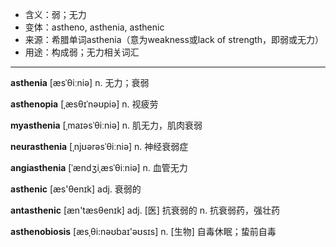 - <span class="definition">含义：弱；无力</span>
- <span class="definition">变体：astheno, asthenia, asthenic</span>
- <span class="definition">来源：希腊单词asthenia（意为weakness或lack of strength，即弱或无力）</span>
- <span class="definition">用途：构成弱；无力相关词汇</span>

---

<span class="vocabulary">**asthenia**</span> [æsˈθiːniə] n. 无力；衰弱

<span class="vocabulary">**asthenopia**</span> [ˌæsθɪˈnəʊpiə] n. 视疲劳

<span class="vocabulary">**myasthenia**</span> [ˌmaɪəsˈθiːniə] n. 肌无力，肌肉衰弱

<span class="vocabulary">**neurasthenia**</span> [ˌnjʊərəsˈθiːniə] n. 神经衰弱症

<span class="vocabulary">**angiasthenia**</span> [ˈændʒiˌæsˈθiːniə] n. 血管无力

<span class="vocabulary">**asthenic**</span> [æs'θenɪk] adj. 衰弱的

<span class="vocabulary">**antasthenic**</span> [æn'tæsθenɪk] adj. [医] 抗衰弱的 n. 抗衰弱药，强壮药 

<span class="vocabulary">**asthenobiosis**</span> [æsˌθi:nəʊbaɪ'əʊsɪs] n. [生物] 自毒休眠；蛰前自毒

